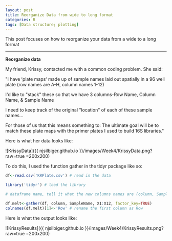 ```yaml
---
layout: post
title: Reorganize Data from wide to long format
categories: R
tags: [Data structure; plotting]
---
```

This post focuses on how to reorganize your data from a wide to a long format

----------

**Reorganize data** 

My friend, Krissy, contacted me with a common coding problem.  She said:


"I have ʻplate mapsʻ made up of sample names laid out spatially in a 96 well plate (row names are A-H, column names 1-12) 

I'd like to "stack" these so that we have 3 columns-Row Name, Column Name, & Sample Name

I need to keep track of the original "location" of each of these sample names...

For those of us that this means something to: The ultimate goal will be to match these plate maps with the primer plates I used to build 16S libraries."

Here is what her data looks like:

![KrissyData]({{ njsilbiger.github.io }}/images/Week4/KrissyData.png?raw=true =200x200)

To do this, I used the function gather in the tidyr package like so:

```R
df<-read.csv('KRPlate.csv') # read in the data

library('tidyr') # load the library

# dataframe name, tell it what the new columns names are (column, SampleName), then say what columns you are gathering (X1:X12), and that you want the data to be a factor.

df.melt<-gather(df, column, SampleName, X1:X12, factor_key=TRUE)
colnames(df.melt)[1]<-'Row' # rename the first column as Row
```

Here is what the output looks like:

![KrissyResults]({{ njsilbiger.github.io }}/images/Week4/KrissyResults.png?raw=true =200x200)